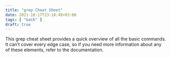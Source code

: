 ```yaml
---
title: "grep Cheat Sheet"
date: 2021-10-17T23:18:49+03:00
tags: [ "bash" ]
draft: true
---
```


This grep cheat sheet provides a quick overview of all the basic commands. It can’t cover every edge case, so if you need more information about any of these elements, refer to the documentation.

<!--more-->
